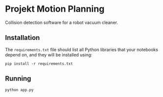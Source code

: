 # Projekt Motion Planning
Collision detection software for a robot vacuum cleaner.

## Installation
The ```requirements.txt``` file should list all Python libraries that your notebooks depend on, and they will be installed using:

```
pip install -r requirements.txt
```

## Running
```
python app.py
```
